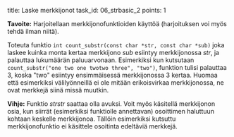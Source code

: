 title: Laske merkkijonot
task_id: 06_strbasic_2
points: 1

**Tavoite:** Harjoitellaan merkkijonofunktioiden käyttöä (harjoituksen
voi myös tehdä ilman niitä).

Toteuta funktio `int count_substr(const char *str, const char *sub)`
joka laskee kuinka monta kertaa merkkijono _sub_ esiintyy
merkkijonossa _str_, ja palauttaa lukumäärän
paluuarvonaan. Esimerkiksi kun kutsutaan `count_substr("one two one
twotwo three", "two")`, funktion tulisi palauttaa 3, koska "two"
esiintyy ensimmäisessä merkkijonossa 3 kertaa. Huomaa että
esimerkiksi välilyönneillä ei ole mitään erikoisvirkaa merkkijonossa,
ne ovat merkkejä siinä missä muutkin.

**Vihje:** Funktio _strstr_ saattaa olla avuksi. Voit myös käsitellä
merkkijonon osia, kun siirrät (esimerkiksi funktiolle annettavan)
osoittimen haluttuun kohtaan keskelle merkkijonoa. Tällöin
esimerkiksi kutsuttu merkkijonofunktio ei käsittele osoitinta
edeltäviä merkkejä.
